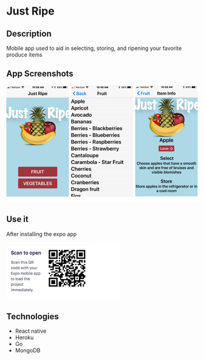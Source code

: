 # Just Ripe

## Description
Mobile app used to aid in selecting, storing, and ripening your favorite produce items

## App Screenshots
![JustRipe](https://github.com/mclausen792/Just-Ripe/blob/master/justRipe/images/screens.png)
<!-- ![JustRipe](https://github.com/mclausen792/Just-Ripe/blob/master/justRipe/images/list.png)
![JustRipe](https://github.com/mclausen792/Just-Ripe/blob/master/justRipe/images/details.png) -->

## Use it
After installing the expo app

![JustRipe](https://github.com/mclausen792/Just-Ripe/blob/master/justRipe/images/qr.png)

## Technologies
- React native
- Heroku
- Go
- MongoDB
